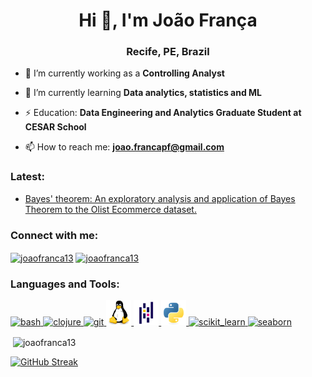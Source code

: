 <h1 align="center">Hi 👋, I'm João França</h1>
<h3 align="center">Recife, PE, Brazil</h3>

- 🔭 I’m currently working as a **Controlling Analyst**

- 🌱 I’m currently learning **Data analytics, statistics and ML**

- ⚡ Education: **Data Engineering and Analytics Graduate Student at CESAR School**

- 📫 How to reach me: **joao.francapf@gmail.com**

<h3 align="left">Latest:</h3>

-   [Bayes' theorem: An exploratory analysis and application of Bayes Theorem to the Olist Ecommerce dataset.](https://github.com/joaofranca13/olist-bayes)

<h3 align="left">Connect with me:</h3>
<p align="left">
<a href="https://linkedin.com/in/joaofranca13" target="blank"><img align="center" src="https://raw.githubusercontent.com/rahuldkjain/github-profile-readme-generator/master/src/images/icons/Social/linked-in-alt.svg" alt="joaofranca13" height="30" width="40" /></a>
<a href="https://www.hackerrank.com/joaofranca13" target="blank"><img align="center" src="https://raw.githubusercontent.com/rahuldkjain/github-profile-readme-generator/master/src/images/icons/Social/hackerrank.svg" alt="joaofranca13" height="30" width="40" /></a>

<h3 align="left">Languages and Tools:</h3>
<p align="left"> <a href="https://www.gnu.org/software/bash/" target="_blank" rel="noreferrer"> <img src="https://www.vectorlogo.zone/logos/gnu_bash/gnu_bash-icon.svg" alt="bash" width="40" height="40"/> </a> <a href="https://clojure.org/" target="_blank" rel="noreferrer"> <img src="https://upload.wikimedia.org/wikipedia/commons/5/5d/Clojure_logo.svg" alt="clojure" width="40" height="40"/> </a> <a href="https://git-scm.com/" target="_blank" rel="noreferrer"> <img src="https://www.vectorlogo.zone/logos/git-scm/git-scm-icon.svg" alt="git" width="40" height="40"/> </a> <a href="https://www.linux.org/" target="_blank" rel="noreferrer"> <img src="https://raw.githubusercontent.com/devicons/devicon/master/icons/linux/linux-original.svg" alt="linux" width="40" height="40"/> </a> <a href="https://pandas.pydata.org/" target="_blank" rel="noreferrer"> <img src="https://raw.githubusercontent.com/devicons/devicon/2ae2a900d2f041da66e950e4d48052658d850630/icons/pandas/pandas-original.svg" alt="pandas" width="40" height="40"/> </a> <a href="https://www.python.org" target="_blank" rel="noreferrer"> <img src="https://raw.githubusercontent.com/devicons/devicon/master/icons/python/python-original.svg" alt="python" width="40" height="40"/> </a> <a href="https://scikit-learn.org/" target="_blank" rel="noreferrer"> <img src="https://upload.wikimedia.org/wikipedia/commons/0/05/Scikit_learn_logo_small.svg" alt="scikit_learn" width="40" height="40"/> </a> <a href="https://seaborn.pydata.org/" target="_blank" rel="noreferrer"> <img src="https://seaborn.pydata.org/_images/logo-mark-lightbg.svg" alt="seaborn" width="40" height="40"/> </a> </p>

<p>&nbsp;<img align="center" src="https://github-readme-stats.vercel.app/api?username=joaofranca13&show_icons=true&locale=en&theme=default" alt="joaofranca13" /></p>

[![GitHub Streak](https://github-readme-streak-stats.herokuapp.com?user=joaofranca13&theme=default&hide_border=false)](https://git.io/streak-stats)

